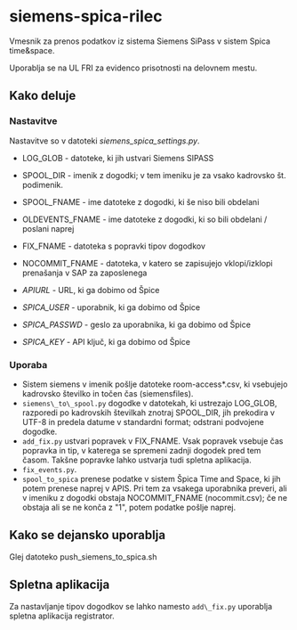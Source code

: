 # siemens-spica-rilec

Vmesnik za prenos podatkov iz sistema Siemens SiPass v sistem Spica time&space.

Uporablja se na UL FRI za evidenco prisotnosti na delovnem mestu.

## Kako deluje

### Nastavitve

Nastavitve so v datoteki *siemens\_spica\_settings.py*.

- LOG\_GLOB - datoteke, ki jih ustvari Siemens SIPASS
- SPOOL\_DIR - imenik z dogodki; v tem imeniku je za vsako kadrovsko št. podimenik.

- SPOOL\_FNAME - ime datoteke z dogodki, ki še niso bili obdelani
- OLDEVENTS\_FNAME - ime datoteke z dogodki, ki so bili obdelani / poslani naprej
- FIX\_FNAME - datoteka s popravki tipov dogodkov

- NOCOMMIT\_FNAME - datoteka, v katero se zapisujejo vklopi/izklopi prenašanja v SAP za zaposlenega

- *APIURL* - URL, ki ga dobimo od Špice
- *SPICA\_USER* - uporabnik, ki ga dobimo od Špice
- *SPICA\_PASSWD* - geslo za uporabnika, ki ga dobimo od Špice
- *SPICA\_KEY* - API ključ, ki ga dobimo od Špice

### Uporaba

- Sistem siemens v imenik pošlje datoteke room-access\*.csv, ki vsebujejo kadrovsko številko in točen čas (siemensfiles).
- `siemens\_to\_spool.py` dogodke v datotekah, ki ustrezajo LOG\_GLOB, razporedi po kadrovskih številkah znotraj SPOOL\_DIR, jih prekodira v UTF-8 in predela datume v standardni format; odstrani podvojene dogodke.
- `add_fix.py` ustvari popravek v FIX\_FNAME. Vsak popravek vsebuje čas popravka in tip, v katerega se spremeni zadnji dogodek pred tem časom. Takšne popravke lahko ustvarja tudi spletna aplikacija.
- `fix_events.py`.
- `spool_to_spica` prenese podatke v sistem Špica Time and Space, ki jih potem prenese naprej v APIS. Pri tem za vsakega uporabnika preveri, ali v imeniku z dogodki obstaja NOCOMMIT\_FNAME (nocommit.csv); če ne obstaja ali se ne konča z "1", potem podatke pošlje naprej.


## Kako se dejansko uporablja

Glej datoteko push\_siemens\_to\_spica.sh

## Spletna aplikacija

Za nastavljanje tipov dogodkov se lahko namesto `add\_fix.py` uporablja spletna aplikacija registrator.
